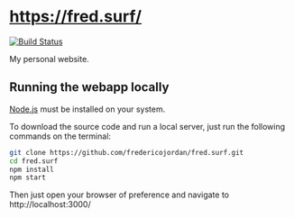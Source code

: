 # https://fred.surf/

[![Build Status](https://travis-ci.org/fredericojordan/fred.surf.svg?branch=master)](https://travis-ci.org/fredericojordan/fred.surf)

My personal website.

## Running the webapp locally

[Node.js](https://nodejs.org/) must be installed on your system.

To download the source code and run a local server, just run the following commands on the terminal:

```bash
git clone https://github.com/fredericojordan/fred.surf.git
cd fred.surf
npm install
npm start
```

Then just open your browser of preference and navigate to http://localhost:3000/
